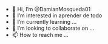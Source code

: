 - 👋 Hi, I’m @DamianMosqueda01
- 👀 I’m interested in aprender de todo 
- 🌱 I’m currently learning ...
- 💞️ I’m looking to collaborate on ...
- 📫 How to reach me ...

<!---
DamianMosqueda01/DamianMosqueda01 is a ✨ special ✨ repository because its `README.md` (this file) appears on your GitHub profile.
You can click the Preview link to take a look at your changes.
--->
